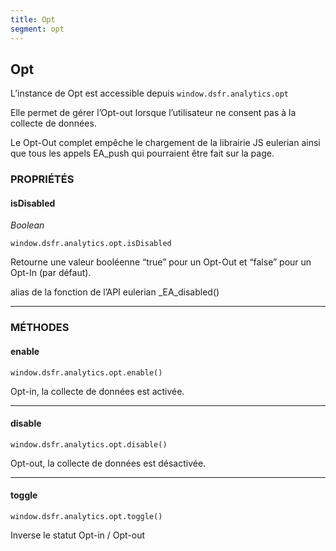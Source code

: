 ```yaml
---
title: Opt
segment: opt
---
```


## Opt
L’instance de Opt est accessible depuis
`window.dsfr.analytics.opt`

Elle permet de gérer l’Opt-out lorsque l’utilisateur ne consent pas à la collecte de données.

Le Opt-Out complet empêche le chargement de la librairie JS eulerian ainsi que tous les appels EA_push qui pourraient être fait sur la page.

### PROPRIÉTÉS

#### isDisabled

_Boolean_

`window.dsfr.analytics.opt.isDisabled`

Retourne une valeur booléenne “true” pour un Opt-Out et “false” pour un Opt-In (par défaut).

alias de la fonction de l’API eulerian _EA_disabled()

* * *

### MÉTHODES

#### enable

`window.dsfr.analytics.opt.enable()`

Opt-in, la collecte de données est activée.

* * *

#### disable

`window.dsfr.analytics.opt.disable()`

Opt-out, la collecte de données est désactivée.

* * *

#### toggle

`window.dsfr.analytics.opt.toggle()`

Inverse le statut Opt-in / Opt-out
